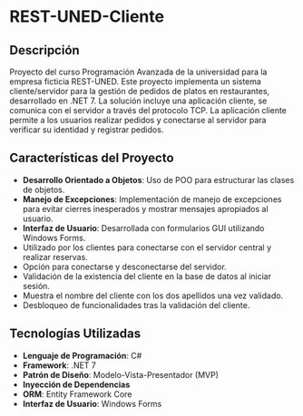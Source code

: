 # REST-UNED-Cliente

## Descripción
Proyecto del curso Programación Avanzada de la universidad para la empresa ficticia REST-UNED. Este proyecto implementa un sistema cliente/servidor para la gestión de pedidos de platos en restaurantes, desarrollado en .NET 7. La solución incluye una aplicación cliente, se comunica con el servidor a través del protocolo TCP. La aplicación cliente permite a los usuarios realizar pedidos y conectarse al servidor para verificar su identidad y registrar pedidos.

## Características del Proyecto
- **Desarrollo Orientado a Objetos**: Uso de POO para estructurar las clases de objetos.
- **Manejo de Excepciones**: Implementación de manejo de excepciones para evitar cierres inesperados y mostrar mensajes apropiados al usuario.
- **Interfaz de Usuario**: Desarrollada con formularios GUI utilizando Windows Forms.
- Utilizado por los clientes para conectarse con el servidor central y realizar reservas.
- Opción para conectarse y desconectarse del servidor.
- Validación de la existencia del cliente en la base de datos al iniciar sesión.
- Muestra el nombre del cliente con los dos apellidos una vez validado.
- Desbloqueo de funcionalidades tras la validación del cliente.

## Tecnologías Utilizadas
- **Lenguaje de Programación**: C#
- **Framework**: .NET 7
- **Patrón de Diseño**: Modelo-Vista-Presentador (MVP)
- **Inyección de Dependencias**
- **ORM**: Entity Framework Core
- **Interfaz de Usuario**: Windows Forms
